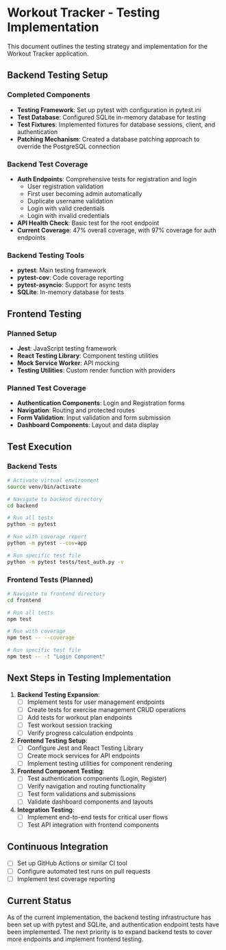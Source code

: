# Workout Tracker - Testing Implementation

This document outlines the testing strategy and implementation for the Workout Tracker application.

## Backend Testing Setup

### Completed Components
- **Testing Framework**: Set up pytest with configuration in pytest.ini
- **Test Database**: Configured SQLite in-memory database for testing
- **Test Fixtures**: Implemented fixtures for database sessions, client, and authentication
- **Patching Mechanism**: Created a database patching approach to override the PostgreSQL connection

### Backend Test Coverage
- **Auth Endpoints**: Comprehensive tests for registration and login
  - User registration validation
  - First user becoming admin automatically
  - Duplicate username validation
  - Login with valid credentials
  - Login with invalid credentials
- **API Health Check**: Basic test for the root endpoint
- **Current Coverage**: 47% overall coverage, with 97% coverage for auth endpoints

### Backend Testing Tools
- **pytest**: Main testing framework
- **pytest-cov**: Code coverage reporting
- **pytest-asyncio**: Support for async tests
- **SQLite**: In-memory database for tests

## Frontend Testing

### Planned Setup
- **Jest**: JavaScript testing framework
- **React Testing Library**: Component testing utilities
- **Mock Service Worker**: API mocking
- **Testing Utilities**: Custom render function with providers

### Planned Test Coverage
- **Authentication Components**: Login and Registration forms
- **Navigation**: Routing and protected routes
- **Form Validation**: Input validation and form submission
- **Dashboard Components**: Layout and data display

## Test Execution

### Backend Tests
```bash
# Activate virtual environment
source venv/bin/activate

# Navigate to backend directory
cd backend

# Run all tests
python -m pytest

# Run with coverage report
python -m pytest --cov=app

# Run specific test file
python -m pytest tests/test_auth.py -v
```

### Frontend Tests (Planned)
```bash
# Navigate to frontend directory
cd frontend

# Run all tests
npm test

# Run with coverage
npm test -- --coverage

# Run specific test file
npm test -- -t "Login Component"
```

## Next Steps in Testing Implementation

1. **Backend Testing Expansion**:
   - [ ] Implement tests for user management endpoints
   - [ ] Create tests for exercise management CRUD operations
   - [ ] Add tests for workout plan endpoints
   - [ ] Test workout session tracking
   - [ ] Verify progress calculation endpoints

2. **Frontend Testing Setup**:
   - [ ] Configure Jest and React Testing Library
   - [ ] Create mock services for API endpoints
   - [ ] Implement testing utilities for component rendering

3. **Frontend Component Testing**:
   - [ ] Test authentication components (Login, Register)
   - [ ] Verify navigation and routing functionality
   - [ ] Test form validations and submissions
   - [ ] Validate dashboard components and layouts

4. **Integration Testing**:
   - [ ] Implement end-to-end tests for critical user flows
   - [ ] Test API integration with frontend components

## Continuous Integration
- [ ] Set up GitHub Actions or similar CI tool
- [ ] Configure automated test runs on pull requests
- [ ] Implement test coverage reporting

## Current Status
As of the current implementation, the backend testing infrastructure has been set up with pytest and SQLite, and authentication endpoint tests have been implemented. The next priority is to expand backend tests to cover more endpoints and implement frontend testing. 